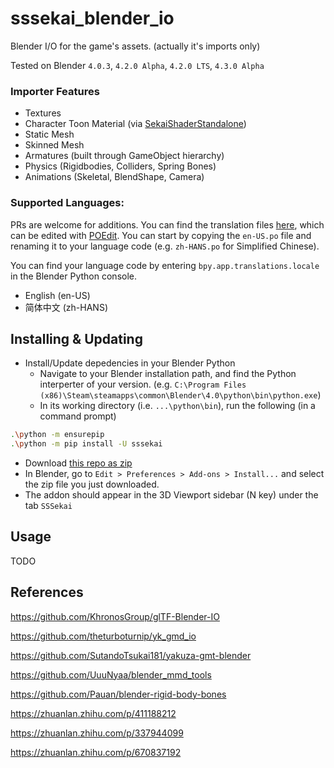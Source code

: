 # sssekai_blender_io
Blender I/O for the game's assets. (actually it's imports only)

Tested on Blender `4.0.3`, `4.2.0 Alpha`, `4.2.0 LTS`, `4.3.0 Alpha`

### Importer Features
  * Textures
  * Character Toon Material (via [SekaiShaderStandalone](https://github.com/mos9527/sssekai_blender_io/blob/master/assets/SekaiShaderStandalone.blend))
  * Static Mesh
  * Skinned Mesh
  * Armatures (built through GameObject hierarchy)
  * Physics (Rigidbodies, Colliders, Spring Bones)
  * Animations (Skeletal, BlendShape, Camera)

### Supported Languages:
PRs are welcome for additions. You can find the translation files [here](https://github.com/mos9527/sssekai_blender_io/tree/master/blender/i18n), which can be edited with [POEdit](https://poedit.net/). You can start by copying the `en-US.po` file and renaming it to your language code (e.g. `zh-HANS.po` for Simplified Chinese).

You can find your language code by entering `bpy.app.translations.locale` in the Blender Python console.

- English (en-US)
- 简体中文 (zh-HANS)

## Installing & Updating
- Install/Update depedencies in your Blender Python
    - Navigate to your Blender installation path, and find the Python interperter of your version. (e.g. `C:\Program Files (x86)\Steam\steamapps\common\Blender\4.0\python\bin\python.exe`)
    - In its working directory (i.e. `...\python\bin`), run the following (in a command prompt)
```bash
.\python -m ensurepip
.\python -m pip install -U sssekai
```
- Download [this repo as zip](https://codeload.github.com/mos9527/sssekai_blender_io/zip/refs/heads/master)
- In Blender, go to `Edit > Preferences > Add-ons > Install...` and select the zip file you just downloaded.
- The addon should appear in the 3D Viewport sidebar (N key) under the tab `SSSekai`

## Usage
TODO

## References
https://github.com/KhronosGroup/glTF-Blender-IO

https://github.com/theturboturnip/yk_gmd_io

https://github.com/SutandoTsukai181/yakuza-gmt-blender

https://github.com/UuuNyaa/blender_mmd_tools

https://github.com/Pauan/blender-rigid-body-bones

https://zhuanlan.zhihu.com/p/411188212

https://zhuanlan.zhihu.com/p/337944099

https://zhuanlan.zhihu.com/p/670837192
